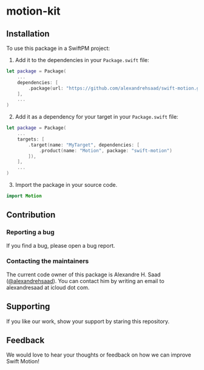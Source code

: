 # motion-kit

## Installation

To use this package in a SwiftPM project:

1. Add it to the dependencies in your `Package.swift` file:

```swift
let package = Package(
    ...
    dependencies: [
        .package(url: "https://github.com/alexandrehsaad/swift-motion.git", branch: "main")
    ],
    ...
)
```

2. Add it as a dependency for your target in your `Package.swift` file:

```swift
let package = Package(
    ...
    targets: [
        .target(name: "MyTarget", dependencies: [
            .product(name: "Motion", package: "swift-motion")
        ]),
    ],
    ...
)
```

3. Import the package in your source code.

```swift
import Motion
```

## Contribution

### Reporting a bug

If you find a bug, please open a bug report.

### Contacting the maintainers

The current code owner of this package is Alexandre H. Saad ([@alexandrehsaad](https://github.com/alexandrehsaad)). You can contact him by writing an email to alexandresaad at icloud dot com.

## Supporting

If you like our work, show your support by staring this repository.

## Feedback

We would love to hear your thoughts or feedback on how we can improve Swift Motion!
